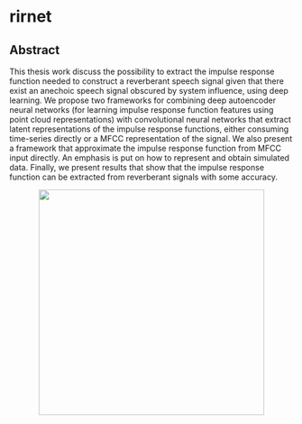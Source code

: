 # rirnet

## Abstract 
This thesis work discuss the possibility to extract the impulse response function needed to construct a reverberant speech signal given that there exist an anechoic speech signal obscured by system influence, using deep learning. We propose two frameworks for combining deep autoencoder neural networks (for learning impulse response function features using point cloud representations) with convolutional neural networks that extract latent representations of the impulse response functions, either consuming time-series directly or a MFCC representation of the signal. We also present a framework that approximate the impulse response function from MFCC input directly. An emphasis is put on how to represent and obtain simulated data. Finally, we present results that show that the impulse response function can be extracted from reverberant signals with some accuracy.

<p align="center">
<img src ="https://raw.githubusercontent.com/rirnet/rirnet/master/tools/diagram.png" width="400" />
</p>
